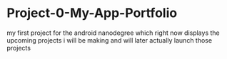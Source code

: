 # Project-0-My-App-Portfolio
my first project for the android nanodegree which right now displays the upcoming projects i will be making and will later actually launch those projects
